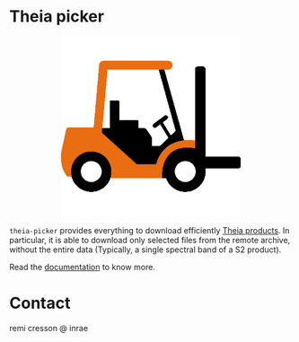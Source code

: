 # Theia picker

<p align="center">
<img src="doc/forklift.png" width="320px">
</p>


`theia-picker` provides everything to download efficiently 
[Theia products](https://www.theia-land.fr/en/products/).
In particular, it is able to download only selected files 
from the remote archive, without the entire data (Typically, 
a single spectral band of a S2 product).

Read the [documentation](https://umr-tetis.gitlab.irstea.page/theia-picker) to know more.

# Contact

remi cresson @ inrae